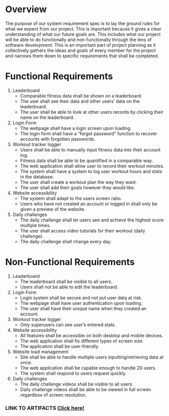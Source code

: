 # Overview

The purpose of our system requirement spec is to lay the ground rules for what we expect from our project. This is important because it gives a clear understanding of what our future goals are. This includes what our project will be able to do functionally and non-functionally through the lens of software development. This is an important part of project planning as it collectively gathers the ideas and goals of every member for the project and narrows them down to specific requirements that shall be completed.

# Functional Requirements

1. Leaderboard
    - Comparable fitness data shall be shown on a leaderboard.
    - The user shall see their data and other users’ data on the leaderboard.
    - The user shall be able to look at other users records by clicking their name on the leaderboard.
2. Login Form
    - The webpage shall have a login screen upon loading.
    - The login form shall have a “forgot password” function to recover accounts with forgotten passwords.
3. Workout tracker logger
    - Users shall be able to manually input fitness data into their account log.
    - Fitness data shall be able to be quantified in a comparable way.
    - The web application shall allow user to record their workout minutes.
    - The system shall have a system to log user workout hours and stats in the database.
    - The user shall create a workout plan the way they want.
    - The user shall add their goals however they would like.
4. Website accessibility
    - The system shall adapt to the users screen ratio.
    - Users who have not created an account or logged in shall only be given a preview of the website.
5. Daily challenges
    - The daily challenge shall let users see and achieve the highest score multiple times.
    - The user shall access video tutorials for their workout (daily challenge).
    - The daily challenge shall change every day.

# Non-Functional Requirements

1. Leaderboard
    - The leaderboard shall be visible to all users.
    - Users shall not be able to edit the leaderboard.
2. Login Form
    - Login system shall be secure and not put user data at risk.
    - The webpage shall have user authentication upon loading.
    - The user shall have their unique name when they created an account.
3. Workout tracker logger
    - Only superusers can see user’s entered stats.
4. Website accessibility
    - All features shall be accessible on both desktop and mobile devices.
    - The web application shall fix different types of screen size.
    - The application shall be user-friendly.
5. Website load management
    - Site shall be able to handle multiple users inputting/retrieving data at once.
    - The web application shall be capable enough to handle 20 users.
    - The system shall respond to users request quickly.
6. Daily challenges
    - The daily challenge videos shall be visible to all users.
    - Daily challenge videos shall be able to be viewed in full screen regardless of screen resolution. 


### LINK TO ARTIFACTS [Click here!](https://github.com/nhutu1911/GVSU-CIS350-TeamTALK/tree/master/artifacts)
